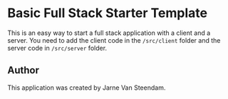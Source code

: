 # Basic Full Stack Starter Template

This is an easy way to start a full stack application with a client and a server. You need to add the client code in the `/src/client` folder and the server code in `/src/server` folder.

## Author

This application was created by Jarne Van Steendam.